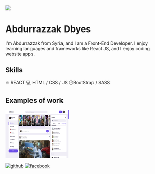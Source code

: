 <img src="https://wallpapercave.com/dwp1x/wp1828949.png" />

# Abdurrazzak Dbyes
I'm Abdurrazzak from Syria, and I am a Front-End Developer.
I enjoy learning languages and frameworks like React JS, and I enjoy coding website apps.

## Skills
 ⚛️ REACT
 💻 HTML / CSS / JS
 🕐BootStrap / SASS

## Examples of work
<a href="https://abdo-dbyes.github.io/Idlib-Social/" target="_blank" ><img src="https://github.com/Abdo-dbyes/Mobile-design/blob/main/%E2%80%8FIdlibSocial.png" width="200" height="150"/> </a>


[<img src='https://cdn.jsdelivr.net/npm/simple-icons@3.0.1/icons/github.svg' alt='github' height='40'>](https://github.com/abdo-dbyes)  [<img src='https://cdn.jsdelivr.net/npm/simple-icons@3.0.1/icons/facebook.svg' alt='facebook' height='40'>](https://www.facebook.com/abdo.dubeis/)  
